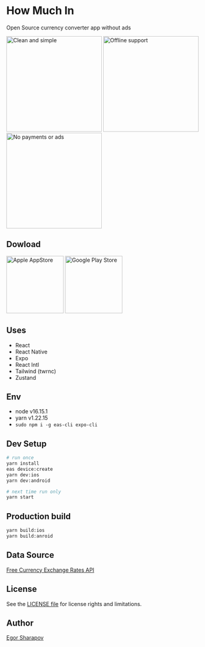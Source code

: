 # How Much In
Open Source currency converter app without ads

<img src="https://github.com/egorshar/howmuchin/assets/286997/b7d234f0-3852-4a13-a416-08e5e127a2f3" width="250" alt="Clean and simple" />
<img src="https://github.com/egorshar/howmuchin/assets/286997/b7b46c78-1df3-4aea-a7d5-040a353abea2" width="250" alt="Offline support" />
<img src="https://github.com/egorshar/howmuchin/assets/286997/70a0210c-3fb4-4789-b972-2b34a8193991" width="250" alt="No payments or ads" />

## Dowload

[<img src="https://github.com/egorshar/howmuchin/assets/286997/cd59c545-0197-43d7-b2ae-1b8326053051" width="150" alt="Apple AppStore" />](https://apps.apple.com/app/how-much-in/id6459408194)
[<img src="https://github.com/egorshar/howmuchin/assets/286997/4eaa462b-7a1e-41a4-8385-12e9d51eef2c" width="150" alt="Google Play Store" />](https://play.google.com/store/apps/details?id=com.egorshar.howmuchin)

## Uses
- React
- React Native
- Expo
- React Intl
- Tailwind (twrnc)
- Zustand

## Env

- node v16.15.1
- yarn v1.22.15
- `sudo npm i -g eas-cli expo-cli`

## Dev Setup
```sh
# run once
yarn install
eas device:create
yarn dev:ios
yarn dev:android

# next time run only
yarn start
```

## Production build
```sh
yarn build:ios
yarn build:anroid
```

## Data Source

[Free Currency Exchange Rates API](https://github.com/fawazahmed0/exchange-api)

## License

See the [LICENSE file](LICENSE.txt) for license rights and limitations.

## Author

[Egor Sharapov](https://egor.sh)
